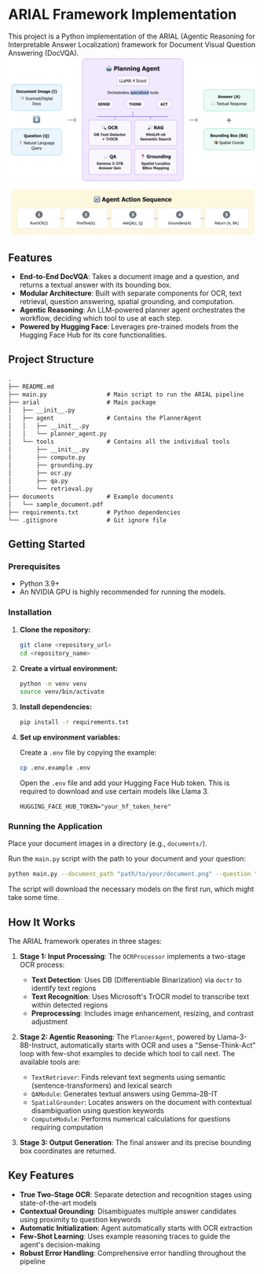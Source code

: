 # ARIAL Framework Implementation

This project is a Python implementation of the ARIAL (Agentic Reasoning for Interpretable Answer Localization) framework for Document Visual Question Answering (DocVQA).
![ARIAL](img/arc_1.png)
## Features

- **End-to-End DocVQA**: Takes a document image and a question, and returns a textual answer with its bounding box.
- **Modular Architecture**: Built with separate components for OCR, text retrieval, question answering, spatial grounding, and computation.
- **Agentic Reasoning**: An LLM-powered planner agent orchestrates the workflow, deciding which tool to use at each step.
- **Powered by Hugging Face**: Leverages pre-trained models from the Hugging Face Hub for its core functionalities.

## Project Structure

```
.
├── README.md
├── main.py                 # Main script to run the ARIAL pipeline
├── arial                   # Main package
│   ├── __init__.py
│   ├── agent               # Contains the PlannerAgent
│   │   ├── __init__.py
│   │   └── planner_agent.py
│   └── tools               # Contains all the individual tools
│       ├── __init__.py
│       ├── compute.py
│       ├── grounding.py
│       ├── ocr.py
│       ├── qa.py
│       └── retrieval.py
├── documents               # Example documents
│   └── sample_document.pdf
├── requirements.txt        # Python dependencies
└── .gitignore              # Git ignore file
```

## Getting Started

### Prerequisites

- Python 3.9+
- An NVIDIA GPU is highly recommended for running the models.

### Installation

1.  **Clone the repository:**
    ```bash
    git clone <repository_url>
    cd <repository_name>
    ```

2.  **Create a virtual environment:**
    ```bash
    python -m venv venv
    source venv/bin/activate
    ```

3.  **Install dependencies:**
    ```bash
    pip install -r requirements.txt
    ```

4.  **Set up environment variables:**

    Create a `.env` file by copying the example:
    ```bash
    cp .env.example .env
    ```

    Open the `.env` file and add your Hugging Face Hub token. This is required to download and use certain models like Llama 3.
    ```
    HUGGING_FACE_HUB_TOKEN="your_hf_token_here"
    ```

### Running the Application

Place your document images in a directory (e.g., `documents/`).

Run the `main.py` script with the path to your document and your question:

```bash
python main.py --document_path "path/to/your/document.png" --question "What is the total amount due?"
```

The script will download the necessary models on the first run, which might take some time.

## How It Works

The ARIAL framework operates in three stages:

1.  **Stage 1: Input Processing**: The `OCRProcessor` implements a two-stage OCR process:
    - **Text Detection**: Uses DB (Differentiable Binarization) via `doctr` to identify text regions
    - **Text Recognition**: Uses Microsoft's TrOCR model to transcribe text within detected regions
    - **Preprocessing**: Includes image enhancement, resizing, and contrast adjustment

2.  **Stage 2: Agentic Reasoning**: The `PlannerAgent`, powered by Llama-3-8B-Instruct, automatically starts with OCR and uses a "Sense-Think-Act" loop with few-shot examples to decide which tool to call next. The available tools are:
    -   `TextRetriever`: Finds relevant text segments using semantic (sentence-transformers) and lexical search
    -   `QAModule`: Generates textual answers using Gemma-2B-IT
    -   `SpatialGrounder`: Locates answers on the document with contextual disambiguation using question keywords
    -   `ComputeModule`: Performs numerical calculations for questions requiring computation

3.  **Stage 3: Output Generation**: The final answer and its precise bounding box coordinates are returned.

## Key Features

- **True Two-Stage OCR**: Separate detection and recognition stages using state-of-the-art models
- **Contextual Grounding**: Disambiguates multiple answer candidates using proximity to question keywords
- **Automatic Initialization**: Agent automatically starts with OCR extraction
- **Few-Shot Learning**: Uses example reasoning traces to guide the agent's decision-making
- **Robust Error Handling**: Comprehensive error handling throughout the pipeline
